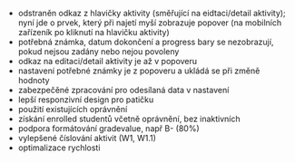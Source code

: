 - odstraněn odkaz z hlavičky aktivity (směřující na eidtaci/detail aktivity); nyní jde o prvek, který při najetí myší zobrazuje popover (na mobilních zařízeník po kliknutí na hlavičku aktivity)
- potřebná známka, datum dokončení a progress bary se nezobrazují, pokud nejsou zadány nebo nejou povoleny
- odkaz na editaci/detail aktivity je až v popoveru
- nastavení potřebné známky je z popoveru a ukládá se při změně hodnoty
- zabezpečěné zpracování pro odesílaná data v nastavení
- lepší responzivní design pro patičku
- použití existujících oprávnění
- získání enrolled studentů včetně oprávnění, bez inaktivních
- podpora formátování gradevalue, např B- (80%)
- vylepšené číslování aktivit (W1, W1.1)
- optimalizace rychlosti